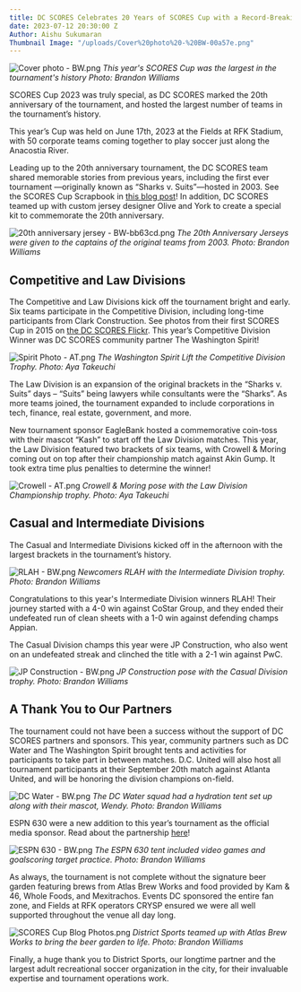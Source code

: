 ```yaml
---
title: DC SCORES Celebrates 20 Years of SCORES Cup with a Record-Breaking Tournament
date: 2023-07-12 20:30:00 Z
Author: Aishu Sukumaran
Thumbnail Image: "/uploads/Cover%20photo%20-%20BW-00a57e.png"
---
```


![Cover photo - BW.png](/uploads/Cover%20photo%20-%20BW.png)
*This year's SCORES Cup was the largest in the tournament's history Photo: Brandon Williams*

SCORES Cup 2023 was truly special, as DC SCORES marked the 20th anniversary of the tournament, and hosted the largest number of teams in the tournament’s history.













This year’s Cup was held on June 17th, 2023 at the Fields at RFK Stadium, with 50 corporate teams coming together to play soccer just along the Anacostia River.

Leading up to the 20th anniversary tournament, the DC SCORES team shared memorable stories from previous years, including the first ever tournament —originally known as “Sharks v. Suits”—hosted in 2003. See the SCORES Cup Scrapbook in [this blog post](https://www.dcscores.org/blog/2023/04/scores-cup-scrapbook-a-celebration-of-twenty-years-of-the-dmvs-largest-corporate-charity-soccer-tournament)! In addition, DC SCORES teamed up with custom jersey designer Olive and York to create a special kit to commemorate the 20th anniversary.

![20th anniversary jersey - BW-bb63cd.png](/uploads/20th%20anniversary%20jersey%20-%20BW-bb63cd.png)
*The 20th Anniversary Jerseys were given to the captains of the original teams from 2003. Photo: Brandon Williams*

## Competitive and Law Divisions

The Competitive and Law Divisions kick off the tournament bright and early. Six teams participate in the Competitive Division, including long-time participants from Clark Construction. See photos from their first SCORES Cup in 2015 on [the DC SCORES Flickr](https://flic.kr/s/aHske83MtN). This year’s Competitive Division Winner was DC SCORES community partner The Washington Spirit! 

![Spirit Photo - AT.png](/uploads/Spirit%20Photo%20-%20AT.png)
*The Washington Spirit Lift the Competitive Division Trophy. Photo: Aya Takeuchi*

The Law Division is an expansion of the original brackets in the “Sharks v. Suits” days – “Suits” being lawyers while consultants were the “Sharks”. As more teams joined, the tournament expanded to include corporations in tech, finance, real estate, government, and more.

New tournament sponsor EagleBank hosted a commemorative coin-toss with their mascot “Kash” to start off the Law Division matches. This year, the Law Division featured two brackets of six teams, with Crowell & Moring coming out on top after their championship match against Akin Gump. It took extra time plus penalties to determine the winner!

![Crowell - AT.png](/uploads/Crowell%20-%20AT.png)
*Crowell & Moring pose with the Law Division Championship trophy. Photo: Aya Takeuchi*

## Casual and Intermediate Divisions

The Casual and Intermediate Divisions kicked off in the afternoon with the largest brackets in the tournament’s history.

![RLAH - BW.png](/uploads/RLAH%20-%20BW.png)
*Newcomers RLAH with the Intermediate Division trophy. Photo: Brandon Williams*

Congratulations to this year's Intermediate Division winners RLAH! Their journey started with a 4-0 win against CoStar Group, and they ended their undefeated run of clean sheets with a 1-0 win against defending champs Appian.

The Casual Division champs this year were JP Construction, who also went on an undefeated streak and clinched the title with a 2-1 win against PwC.

![JP Construction - BW.png](/uploads/JP%20Construction%20-%20BW.png)
*JP Construction pose with the Casual Division trophy. Photo: Brandon Williams*

## A Thank You to Our Partners

The tournament could not have been a success without the support of DC SCORES partners and sponsors. This year, community partners such as DC Water and The Washington Spirit brought tents and activities for participants to take part in between matches. D.C. United will also host all tournament participants at their September 20th match against Atlanta United, and will be honoring the division champions on-field.

![DC Water - BW.png](/uploads/DC%20Water%20-%20BW.png)
*The DC Water squad had a hydration tent set up along with their mascot, Wendy. Photo: Brandon Williams*

ESPN 630 were a new addition to this year’s tournament as the official media sponsor. Read about the partnership [here](https://www.sportscapitoldc.com/2023/06/01/dc-scores/)!

![ESPN 630 - BW.png](/uploads/ESPN%20630%20-%20BW.png)
*The ESPN 630 tent included video games and goalscoring target practice. Photo: Brandon Williams* 

As always, the tournament is not complete without the signature beer garden featuring brews from Atlas Brew Works and food provided by Kam & 46, Whole Foods, and Mexitrachos.  Events DC sponsored the entire fan zone, and Fields at RFK operators CRYSP ensured we were all well supported throughout the venue all day long.

![SCORES Cup Blog Photos.png](/uploads/SCORES%20Cup%20Blog%20Photos.png)
*District Sports teamed up with Atlas Brew Works to bring the beer garden to life. Photo: Brandon Williams*

Finally, a huge thank you to District Sports, our longtime partner and the largest adult recreational soccer organization in the city, for their invaluable expertise and tournament operations work. 
